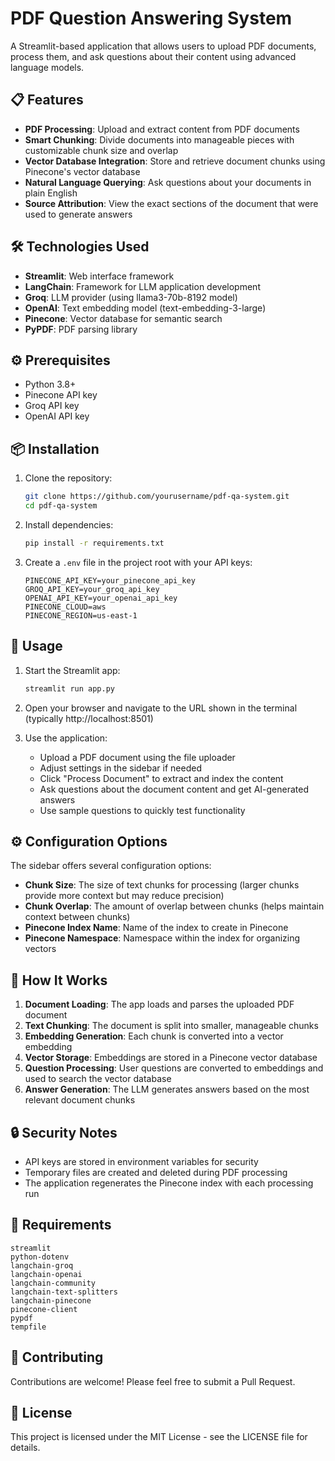# PDF Question Answering System

A Streamlit-based application that allows users to upload PDF documents, process them, and ask questions about their content using advanced language models.

## 📋 Features

- **PDF Processing**: Upload and extract content from PDF documents
- **Smart Chunking**: Divide documents into manageable pieces with customizable chunk size and overlap
- **Vector Database Integration**: Store and retrieve document chunks using Pinecone's vector database
- **Natural Language Querying**: Ask questions about your documents in plain English
- **Source Attribution**: View the exact sections of the document that were used to generate answers

## 🛠️ Technologies Used

- **Streamlit**: Web interface framework
- **LangChain**: Framework for LLM application development
- **Groq**: LLM provider (using llama3-70b-8192 model)
- **OpenAI**: Text embedding model (text-embedding-3-large)
- **Pinecone**: Vector database for semantic search
- **PyPDF**: PDF parsing library

## ⚙️ Prerequisites

- Python 3.8+
- Pinecone API key
- Groq API key
- OpenAI API key

## 📦 Installation

1. Clone the repository:
   ```bash
   git clone https://github.com/yourusername/pdf-qa-system.git
   cd pdf-qa-system
   ```

2. Install dependencies:
   ```bash
   pip install -r requirements.txt
   ```

3. Create a `.env` file in the project root with your API keys:
   ```
   PINECONE_API_KEY=your_pinecone_api_key
   GROQ_API_KEY=your_groq_api_key
   OPENAI_API_KEY=your_openai_api_key
   PINECONE_CLOUD=aws
   PINECONE_REGION=us-east-1
   ```

## 🚀 Usage

1. Start the Streamlit app:
   ```bash
   streamlit run app.py
   ```

2. Open your browser and navigate to the URL shown in the terminal (typically http://localhost:8501)

3. Use the application:
   - Upload a PDF document using the file uploader
   - Adjust settings in the sidebar if needed
   - Click "Process Document" to extract and index the content
   - Ask questions about the document content and get AI-generated answers
   - Use sample questions to quickly test functionality

## ⚙️ Configuration Options

The sidebar offers several configuration options:

- **Chunk Size**: The size of text chunks for processing (larger chunks provide more context but may reduce precision)
- **Chunk Overlap**: The amount of overlap between chunks (helps maintain context between chunks)
- **Pinecone Index Name**: Name of the index to create in Pinecone
- **Pinecone Namespace**: Namespace within the index for organizing vectors

## 🧠 How It Works

1. **Document Loading**: The app loads and parses the uploaded PDF document
2. **Text Chunking**: The document is split into smaller, manageable chunks
3. **Embedding Generation**: Each chunk is converted into a vector embedding
4. **Vector Storage**: Embeddings are stored in a Pinecone vector database
5. **Question Processing**: User questions are converted to embeddings and used to search the vector database
6. **Answer Generation**: The LLM generates answers based on the most relevant document chunks

## 🔒 Security Notes

- API keys are stored in environment variables for security
- Temporary files are created and deleted during PDF processing
- The application regenerates the Pinecone index with each processing run

## 📝 Requirements

```
streamlit
python-dotenv
langchain-groq
langchain-openai
langchain-community
langchain-text-splitters
langchain-pinecone
pinecone-client
pypdf
tempfile
```

## 🤝 Contributing

Contributions are welcome! Please feel free to submit a Pull Request.

## 📄 License

This project is licensed under the MIT License - see the LICENSE file for details.

